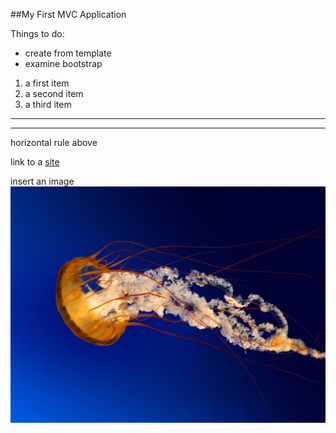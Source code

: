 ﻿##My First MVC Application

Things to do:

* create from template
* examine bootstrap

1. a first item
1. a second item 
2. a third item

---
---
horizontal rule above


link to a [site](http://jkelleher.me)

insert an image 
![here](Jellyfish.jpg)